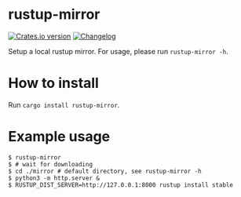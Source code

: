 rustup-mirror
=====================================

[![Crates.io version][crate-img]][crate]
[![Changelog][changelog-img]][changelog]

Setup a local rustup mirror. For usage, please run `rustup-mirror -h`.

How to install
=====================================

Run `cargo install rustup-mirror`.

Example usage
=====================================

```shell
$ rustup-mirror
$ # wait for downloading
$ cd ./mirror # default directory, see rustup-mirror -h
$ python3 -m http.server &
$ RUSTUP_DIST_SERVER=http://127.0.0.1:8000 rustup install stable
```

[crate-img]:     https://img.shields.io/crates/v/rustup-mirror.svg
[crate]:         https://crates.io/crates/rustup-mirror
[changelog-img]: https://img.shields.io/badge/changelog-online-blue.svg
[changelog]:     https://github.com/jiegec/rustup-mirror/blob/master/changelog.md
